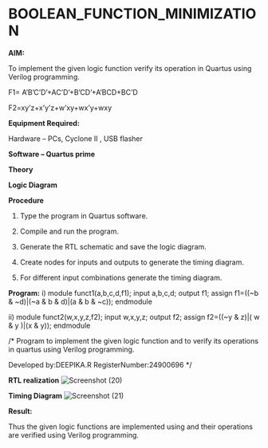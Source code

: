 # BOOLEAN_FUNCTION_MINIMIZATION

**AIM:**

To implement the given logic function verify its operation in Quartus using Verilog programming.

F1= A’B’C’D’+AC’D’+B’CD’+A’BCD+BC’D 

F2=xy’z+x’y’z+w’xy+wx’y+wxy

**Equipment Required:**

Hardware – PCs, Cyclone II , USB flasher

**Software – Quartus prime**

**Theory**

**Logic Diagram**

**Procedure**

1.	Type the program in Quartus software.

2.	Compile and run the program.

3.	Generate the RTL schematic and save the logic diagram.

4.	Create nodes for inputs and outputs to generate the timing diagram.

5.	For different input combinations generate the timing diagram.


**Program:**
i)
module funct1(a,b,c,d,f1);
input a,b,c,d;
output f1;
assign f1=((~b & ~d)|(~a & b & d)|(a & b & ~c));
endmodule

ii)
module funct2(w,x,y,z,f2);
input w,x,y,z;
output f2;
assign f2=((~y & z)|( w & y )|(x & y));
endmodule


/* Program to implement the given logic function and to verify its operations in quartus using Verilog programming. 

Developed by:DEEPIKA.R
RegisterNumber:24900696
*/


**RTL realization**
![Screenshot (20)](https://github.com/user-attachments/assets/65b5cf27-9194-4a74-b61e-7854ddcb5cea)

**Timing Diagram**
![Screenshot (21)](https://github.com/user-attachments/assets/4183ddea-6957-48ec-84d3-b8e4c1098ede)

**Result:**

Thus the given logic functions are implemented using and their operations are verified using Verilog programming.

